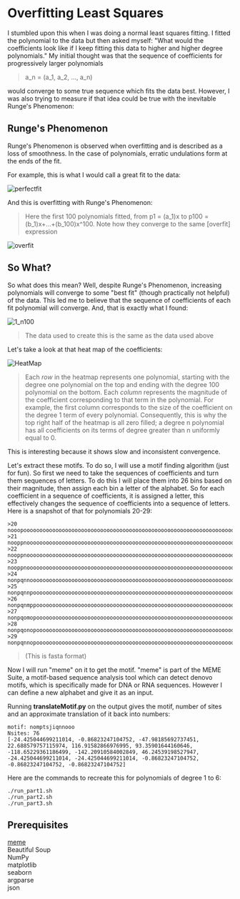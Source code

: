 # Overfitting Least Squares
I stumbled upon this when I was doing a normal least squares fitting. I fitted the polynomial to the data but then asked myself: 
"What would the coefficients look like if I keep fitting this data to higher and higher degree polynomials." My initial thought was that the
sequence of coefficients for progressively larger polynomials
> a_n = (a_1, a_2, ..., a_n)

would converge to some true sequence which fits the data best. However, I was also trying to measure if that idea could be true with the inevitable Runge's Phenomenon:
## Runge's Phenomenon
Runge's Phenomenon is observed when overfitting and is described as a loss of smoothness. In the case of polynomials, erratic undulations form at the ends of the fit.

For example, this is what I would call a great fit to the data:

![perfectfit](https://user-images.githubusercontent.com/44763636/61954756-3210f880-afc2-11e9-8e6d-2b51e537dde7.png)

And this is overfitting with Runge's Phenomenon: 
> Here the first 100 polynomials fitted, from 
p1 = (a_1)x to 
p100 = (b_1)x+...+(b_100)x^100. 
Note how they converge to the same [overfit] expression

![overfit](https://user-images.githubusercontent.com/44763636/61954965-b794a880-afc2-11e9-94e3-1c0a15b1a074.png)

## So What?
So what does this mean? Well, despite Runge's Phenomenon, increasing polynomials will converge to some "best fit" (though practically not helpful) of the data. This led me to believe that the sequence of coefficients of each fit polynomial will converge. And, that is exactly what I found:

![1_n100](https://user-images.githubusercontent.com/44763636/61971327-7b277380-afe7-11e9-84c8-232fbf003191.png)
> The data used to create this is the same as the data used above

Let's take a look at that heat map of the coefficients:

![HeatMap](https://user-images.githubusercontent.com/44763636/61971310-6c40c100-afe7-11e9-9b79-05857107b9ae.png)
> Each *row* in the heatmap represents one polynomial, starting with the degree one polynomial on the top and ending with the degree 100 polynomial on the bottom. Each *column* represents the magnitude of the coefficient corresponding to that term in the polynomial. For example, the first column corresponds to the size of the coefficient on the degree 1 term of every polynomial. Consequently, this is why the top right half of the heatmap is all zero filled; a degree n polynomial has all coefficients on its terms of degree greater than n uniformly equal to 0.

This is interesting because it shows slow and inconsistent convergence.

Let's extract these motifs. To do so, I will use a motif finding algorithm (just for fun). So first we need to take the sequences of coefficients and turn them sequences of letters. To do this I will place them into 26 bins based on their magnitude, then assign each bin a letter of the alphabet. So for each coefficient in a sequence of coefficients, it is assigned a letter, this effectively changes the sequence of coefficients into a sequence of letters. Here is a snapshot of that for polynomials 20-29:

```
>20
nooopoooooooooooooooooooooooooooooooooooooooooooooooooooooooooooooooooooooooooooooooooooooooooooooooo\
>21
nooppnooooooooooooooooooooooooooooooooooooooooooooooooooooooooooooooooooooooooooooooooooooooooooooooo\
>22
nooppnooooooooooooooooooooooooooooooooooooooooooooooooooooooooooooooooooooooooooooooooooooooooooooooo\
>23
nooppnooooooooooooooooooooooooooooooooooooooooooooooooooooooooooooooooooooooooooooooooooooooooooooooo\
>24
nonpqnnoooooooooooooooooooooooooooooooooooooooooooooooooooooooooooooooooooooooooooooooooooooooooooooo\
>25
nonpqnnpooooooooooooooooooooooooooooooooooooooooooooooooooooooooooooooooooooooooooooooooooooooooooooo\
>26
nonpqnmppoooooooooooooooooooooooooooooooooooooooooooooooooooooooooooooooooooooooooooooooooooooooooooo\
>27
nonpqomopoooooooooooooooooooooooooooooooooooooooooooooooooooooooooooooooooooooooooooooooooooooooooooo\
>28
nonpqonopoooooooooooooooooooooooooooooooooooooooooooooooooooooooooooooooooooooooooooooooooooooooooooo\
>29
nonpqnnopoooooooooooooooooooooooooooooooooooooooooooooooooooooooooooooooooooooooooooooooooooooooooooo\
```
> (This is fasta format)

Now I will run "meme" on it to get the motif. "meme" is part of the MEME Suite, a motif-based sequence analysis tool which can detect denovo motifs, which is specifically made for DNA or RNA sequences. However I can define a new alphabet and give it as an input.

Running **translateMotif.py** on the output gives the motif, number of sites and an approximate translation of it back into numbers:
```
motif: nomptsjiqnnooo
Nsites: 76
[-24.425044699211014, -0.86823247104752, -47.98185692737451, 22.688579757115974, 116.91582866976995, 93.35901644160646, -118.65229361186499, -142.20910584002849, 46.24539198527947, -24.425044699211014, -24.425044699211014, -0.86823247104752, -0.86823247104752, -0.86823247104752]
```

Here are the commands to recreate this for polynomials of degree 1 to 6:

```
./run_part1.sh
./run_part2.sh
./run_part3.sh
```

## Prerequisites
[meme](http://meme-suite.org/doc/download.html)\
Beautiful Soup\
NumPy\
matplotlib\
seaborn\
argparse\
json
